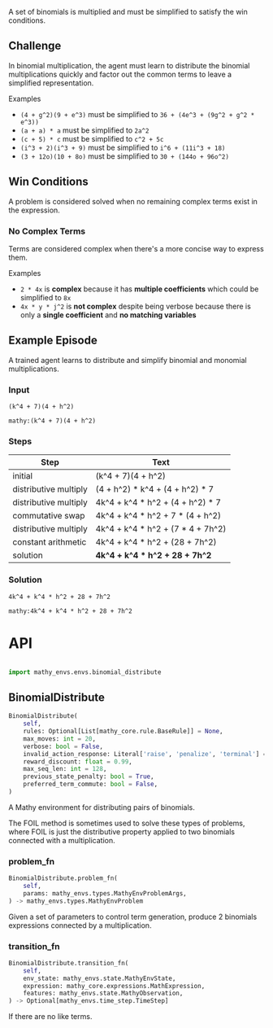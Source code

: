 A set of binomials is multiplied and must be simplified to satisfy the win conditions.

## Challenge

In binomial multiplication, the agent must learn to distribute the binomial multiplications quickly and factor out the common terms to leave a simplified representation.

Examples

- `(4 + g^2)(9 + e^3)` must be simplified to `36 + (4e^3 + (9g^2 + g^2 * e^3))`
- `(a + a) * a` must be simplified to `2a^2`
- `(c + 5) * c` must be simplified to `c^2 + 5c`
- `(i^3 + 2)(i^3 + 9)` must be simplified to `i^6 + (11i^3 + 18)`
- `(3 + 12o)(10 + 8o)` must be simplified to `30 + (144o + 96o^2)`

## Win Conditions

A problem is considered solved when no remaining complex terms exist in the expression.

### No Complex Terms

Terms are considered complex when there's a more concise way to express them.

Examples

- `2 * 4x` is **complex** because it has **multiple coefficients** which could be simplified to `8x`
- `4x * y * j^2` is **not complex** despite being verbose because there is only a **single coefficient** and **no matching variables**

## Example Episode

A trained agent learns to distribute and simplify binomial and monomial multiplications.

### Input

`(k^4 + 7)(4 + h^2)`

`mathy:(k^4 + 7)(4 + h^2)`

### Steps

| Step                  | Text                                |
| --------------------- | ----------------------------------- |
| initial               | (k^4 + 7)(4 + h^2)                  |
| distributive multiply | (4 + h^2) \* k^4 + (4 + h^2) \* 7   |
| distributive multiply | 4k^4 + k^4 \* h^2 + (4 + h^2) \* 7  |
| commutative swap      | 4k^4 + k^4 \* h^2 + 7 \* (4 + h^2)  |
| distributive multiply | 4k^4 + k^4 \* h^2 + (7 \* 4 + 7h^2) |
| constant arithmetic   | 4k^4 + k^4 \* h^2 + (28 + 7h^2)     |
| solution              | **4k^4 + k^4 \* h^2 + 28 + 7h^2**   |

### Solution

`4k^4 + k^4 * h^2 + 28 + 7h^2`

`mathy:4k^4 + k^4 * h^2 + 28 + 7h^2`

# API

```python

import mathy_envs.envs.binomial_distribute
```


## BinomialDistribute
```python
BinomialDistribute(
    self, 
    rules: Optional[List[mathy_core.rule.BaseRule]] = None, 
    max_moves: int = 20, 
    verbose: bool = False, 
    invalid_action_response: Literal['raise', 'penalize', 'terminal'] = 'raise', 
    reward_discount: float = 0.99, 
    max_seq_len: int = 128, 
    previous_state_penalty: bool = True, 
    preferred_term_commute: bool = False, 
)
```
A Mathy environment for distributing pairs of binomials.

The FOIL method is sometimes used to solve these types of problems, where
FOIL is just the distributive property applied to two binomials connected
with a multiplication.
### problem_fn
```python
BinomialDistribute.problem_fn(
    self, 
    params: mathy_envs.types.MathyEnvProblemArgs, 
) -> mathy_envs.types.MathyEnvProblem
```
Given a set of parameters to control term generation, produce
2 binomials expressions connected by a multiplication.
### transition_fn
```python
BinomialDistribute.transition_fn(
    self, 
    env_state: mathy_envs.state.MathyEnvState, 
    expression: mathy_core.expressions.MathExpression, 
    features: mathy_envs.state.MathyObservation, 
) -> Optional[mathy_envs.time_step.TimeStep]
```
If there are no like terms.
